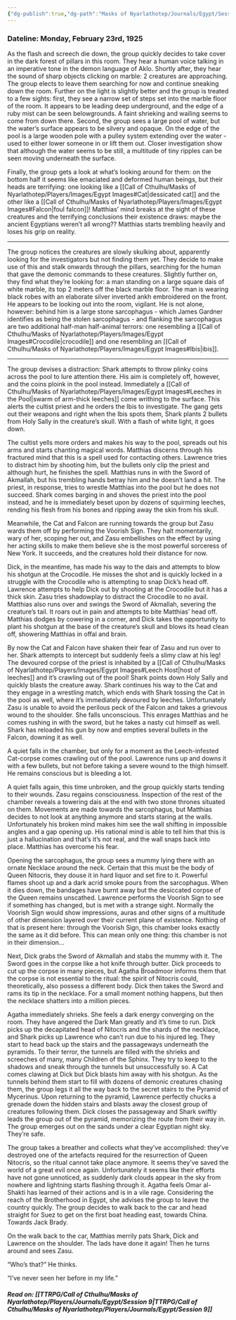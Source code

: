 ```yaml
---
{"dg-publish":true,"dg-path":"Masks of Nyarlathotep/Journals/Egypt/Session 8.md","permalink":"/masks-of-nyarlathotep/journals/egypt/session-8/","tags":["TTRPG/Games/MoN"]}
---
```


### Dateline: Monday, February 23rd, 1925
As the flash and screech die down, the group quickly decides to take cover in the dark forest of pillars in this room. They hear a human voice talking in an imperative tone in the demon language of Aklo. Shortly after, they hear the sound of sharp objects clicking on marble: 2 creatures are approaching. The group elects to leave them searching for now and continue sneaking down the room. Further on the light is slightly better and the group is treated to a few sights: first, they see a narrow set of steps set into the marble floor of the room. It appears to be leading deep underground, and the edge of a ruby mist can be seen belowgrounds. A faint shrieking and wailing seems to come from down there. Second, the group sees a large pool of water, but the water’s surface appears to be silvery and opaque. On the edge of the pool is a large wooden pole with a pulley system extending over the water - used to either lower someone in or lift them out. Closer investigation show that although the water seems to be still, a multitude of tiny ripples can be seen moving underneath the surface.

Finally, the group gets a look at what’s looking around for them: on the bottom half it seems like emaciated and deformed human beings, but their heads are terrifying: one looking like a [[Call of Cthulhu/Masks of Nyarlathotep/Players/Images/Egypt Images#Cat\|dessicated cat]] and the other like a [[Call of Cthulhu/Masks of Nyarlathotep/Players/Images/Egypt Images#Falcon\|foul falcon]]! Matthias’ mind breaks at the sight of these creatures and the terrifying conclusions their existence draws: maybe the ancient Egyptians weren’t all wrong?? Matthias starts trembling heavily and loses his grip on reality.

---

The group notices the creatures are slowly skulking about, apparently looking for the investigators but not finding them yet. They decide to make use of this and stalk onwards through the pillars, searching for the human that gave the demonic commands to these creatures. Slightly further on, they find what they’re looking for: a man standing on a large square dais of white marble, its top 2 meters off the black marble floor. The man is wearing black robes with an elaborate silver inverted ankh embroidered on the front. He appears to be looking out into the room, vigilant. He is not alone, however: behind him is a large stone sarcophagus - which James Gardner identifies as being the stolen sarcophagus - and flanking the sarcophagus are two additional half-man half-animal terrors: one resembling a [[Call of Cthulhu/Masks of Nyarlathotep/Players/Images/Egypt Images#Crocodile\|crocodile]] and one resembling an [[Call of Cthulhu/Masks of Nyarlathotep/Players/Images/Egypt Images#Ibis\|ibis]].

---

The group devises a distraction: Shark attempts to throw plinky coins across the pool to lure attention there. His aim is completely off, however, and the coins ploink in the pool instead. Immediately a [[Call of Cthulhu/Masks of Nyarlathotep/Players/Images/Egypt Images#Leeches in the Pool\|swarm of arm-thick leeches]] come writhing to the surface. This alerts the cultist priest and he orders the Ibis to investigate. The gang gets out their weapons and right when the Ibis spots them, Shark plants 2 bullets from Holy Sally in the creature’s skull. With a flash of white light, it goes down.

The cultist yells more orders and makes his way to the pool, spreads out his arms and starts chanting magical words. Matthias discerns through his fractured mind that this is a spell used for contacting others. Lawrence tries to distract him by shooting him, but the bullets only clip the priest and although hurt, he finishes the spell. Matthias runs in with the Sword of Akmallah, but his trembling hands betray him and he doesn’t land a hit. The priest, in response, tries to wrestle Matthias into the pool but he does not succeed. Shark comes barging in and shoves the priest into the pool instead, and he is immediately beset upon by dozens of squirming leeches, rending his flesh from his bones and ripping away the skin from his skull.

Meanwhile, the Cat and Falcon are running towards the group but Zasu wards them off by performing the Voorish Sign. They halt momentarily, wary of her, scoping her out, and Zasu embellishes on the effect by using her acting skills to make them believe she is the most powerful sorceress of New York. It succeeds, and the creatures hold their distance for now.

Dick, in the meantime, has made his way to the dais and attempts to blow his shotgun at the Crocodile. He misses the shot and is quickly locked in a struggle with the Crocodile who is attempting to snap Dick’s head off. Lawrence attempts to help Dick out by shooting at the Crocodile but it has a thick skin. Zasu tries shadowplay to distract the Crocodile to no avail. Matthias also runs over and swings the Sword of Akmallah, severing the creature’s tail. It roars out in pain and attempts to bite Matthias’ head off. Matthias dodges by cowering in a corner, and Dick takes the opportunity to plant his shotgun at the base of the creature’s skull and blows its head clean off, showering Matthias in offal and brain.

By now the Cat and Falcon have shaken their fear of Zasu and run over to her. Shark attempts to intercept but suddenly feels a slimy claw at his leg! The devoured corpse of the priest is inhabited by a [[Call of Cthulhu/Masks of Nyarlathotep/Players/Images/Egypt Images#Leech Host\|host of leeches]] and it’s crawling out of the pool! Shark points down Holy Sally and quickly blasts the creature away. Shark continues his way to the Cat and they engage in a wrestling match, which ends with Shark tossing the Cat in the pool as well, where it’s immediately devoured by leeches. Unfortunately Zasu is unable to avoid the perilous peck of the Falcon and takes a grievous wound to the shoulder. She falls unconscious. This enrages Matthias and he comes rushing in with the sword, but he takes a nasty cut himself as well. Shark has reloaded his gun by now and empties several bullets in the Falcon, downing it as well.

A quiet falls in the chamber, but only for a moment as the Leech-infested Cat-corpse comes crawling out of the pool. Lawrence runs up and downs it with a few bullets, but not before taking a severe wound to the thigh himself. He remains conscious but is bleeding a lot.

A quiet falls again, this time unbroken, and the group quickly starts tending to their wounds. Zasu regains consciousness. Inspection of the rest of the chamber reveals a towering dais at the end with two stone thrones situated on them. Movements are made towards the sarcophagus, but Matthias decides to not look at anything anymore and starts staring at the walls. Unfortunately his broken mind makes him see the wall shifting in impossible angles and a gap opening up. His rational mind is able to tell him that this is just a hallucination and that’s it’s not real, and the wall snaps back into place. Matthias has overcome his fear.

Opening the sarcophagus, the group sees a mummy lying there with an ornate Necklace around the neck. Certain that this must be the body of Queen Nitocris, they douse it in hard liquor and set fire to it. Powerful flames shoot up and a dark acrid smoke pours from the sarcophagus. When it dies down, the bandages have burnt away but the desiccated corpse of the Queen remains unscathed. Lawrence performs the Voorish Sign to see if something has changed, but is met with a strange sight. Normally the Voorish Sign would show impressions, auras and other signs of a multitude of other dimension layered over their current plane of existence. Nothing of that is present here: through the Voorish Sign, this chamber looks exactly the same as it did before. This can mean only one thing: this chamber is not in their dimension…

Next, Dick grabs the Sword of Akmallah and stabs the mummy with it. The Sword goes in the corpse like a hot knife through butter. Dick proceeds to cut up the corpse in many pieces, but Agatha Broadmoor informs them that the corpse is not essential to the ritual: the spirit of Nitocris could, theoretically, also possess a different body. Dick then takes the Sword and rams its tip in the necklace. For a small moment nothing happens, but then the necklace shatters into a million pieces.

Agatha immediately shrieks. She feels a dark energy converging on the room. They have angered the Dark Man greatly and it’s time to run. Dick picks up the decapitated head of Nitocris and the shards of the necklace, and Shark picks up Lawrence who can’t run due to his injured leg. They start to head back up the stairs and the passageways underneath the pyramids. To their terror, the tunnels are filled with the shrieks and screeches of many, many Children of the Sphinx. They try to keep to the shadows and sneak through the tunnels but unsuccessfully so. A Cat comes clawing at Dick but Dick blasts him away with his shotgun. As the tunnels behind them start to fill with dozens of demonic creatures chasing them, the group legs it all the way back to the secret stairs to the Pyramid of Mycerinus. Upon returning to the pyramid, Lawrence perfectly chucks a grenade down the hidden stairs and blasts away the closest group of creatures following them. Dick closes the passageway and Shark swiftly leads the group out of the pyramid, memorizing the route from their way in. The group emerges out on the sands under a clear Egyptian night sky. They’re safe.

The group takes a breather and collects what they’ve accomplished: they’ve destroyed one of the artefacts required for the resurrection of Queen Nitocris, so the ritual cannot take place anymore. It seems they’ve saved the world of a great evil once again. Unfortunately it seems like their efforts have not gone unnoticed, as suddenly dark clouds appear in the sky from nowhere and lightning starts flashing through it. Agatha feels Omar al-Shakti has learned of their actions and is in a vile rage. Considering the reach of the Brotherhood in Egypt, she advises the group to leave the country quickly. The group decides to walk back to the car and head straight for Suez to get on the first boat heading east, towards China. Towards Jack Brady.

On the walk back to the car, Matthias merrily pats Shark, Dick and Lawrence on the shoulder. The lads have done it again! Then he turns around and sees Zasu.

“Who’s that?” He thinks.

“I’ve never seen her before in my life.”

##### Read on: [[TTRPG/Call of Cthulhu/Masks of Nyarlathotep/Players/Journals/Egypt/Session 9\|TTRPG/Call of Cthulhu/Masks of Nyarlathotep/Players/Journals/Egypt/Session 9]]